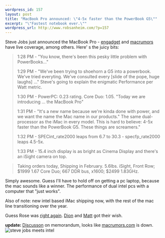 ```yaml
--- 
wordpress_id: 157
layout: post
title: "MacBook Pro announced: \"4-5x faster than the PowerBook G5\""
excerpt: "\"Fastest notebook ever.\""
wordpress_url: http://www.robsanheim.com/?p=157
---
```

Steve Jobs just announced the MacBook Pro - <a href="http://www.engadget.com/2006/01/10/steve-jobs-keynote-live-from-macworld-2006/">engadget</a> and <a href="http://www.macrumorslive.com/web/">macrumors</a> have live coverage, among others.  Here' s the juicy bits:

<blockquote>1:28 PM - "You know, there's been this pesky little problem with PowerBooks..."

1:29 PM - "We've been trying to shoehorn a G5 into a powerbook.  We've tried everyting.  We've consulted every [slide of the pope, huge laughs] ..." Steve's going to explain the enigmatic Performance per Watt metric.

1:30 PM - PowerPC: 0.23 rating.  Core Duo: 1.05. "Today we are introducing ... the MacBook Pro"

1:31 PM - "It's a new name because we're kinda done with power, and we want the name the Mac name in our products." The same dual-processor as the iMac in every model. This is hard to believe: 4-5x faster than the PowerBook G5.  These things are screamers."

1:32 PM - SPECint_rate2000 leaps from 6.7 to 30.3 - specfp_rate2000 leaps 4.5-5x.

1:33 PM - 15.4 inch display is as bright as Cinema Display and there's an iSight camera on top.</blockquote>

<blockquote>Taking orders today, Shipping in February.
5.6lbs. iSight, Front Row; 
$1999 1.67 Core Duo; 
667 DDR bus, x1600; 
$2499 1.83GHz.</blockquote>

Simply awesome.  Guess I'll have to hold off on getting a pc laptop, because the mac sounds like a winner.  The performance of dual intel pcs with a computer that "just works".

Also of note: new intel based iMac shipping now, with the rest of the mac line transitioning over the year.

Guess Rose was <a href="http://www.typepad.com/t/trackback/4004591">right again</a>.  <a href="http://www.almaer.com/blog/archives/001129.html">Dion</a> and <a href="http://raibledesigns.com/page/rd?anchor=steve_please_announce_intel_powerbooks">Matt</a> got their wish.

<b>update: </b><a href="http://tech.memeorandum.com/060110/p46#a060110p46">Discusson</a> on memorandum, looks like <a href="http://www.macrumors.com">macrumors.com</a> is down.
<img src='/wp-content/mac_intel.jpg' alt='steve jobs meets intel' />

